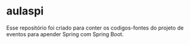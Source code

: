 # aulaspi

Esse repositório foi criado para conter os codigos-fontes do projeto de eventos para apender Spring com Spring Boot.
